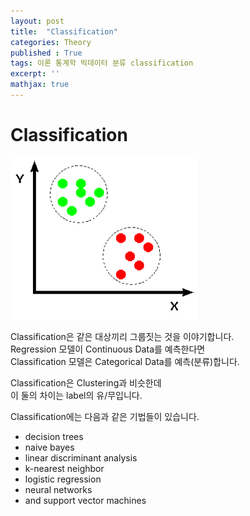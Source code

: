 ```yaml
---
layout: post
title:  "Classification"
categories: Theory
published : True
tags: 이론 통계학 빅데이터 분류 classification
excerpt: ''
mathjax: true
---
```



# Classification   
  
<img src='/images/classb.gif' width = "300" >  

Classification은 같은 대상끼리 그룹짓는 것을 이야기합니다.  
Regression 모델이 Continuous Data를 예측한다면  
Classification 모델은 Categorical Data를 예측(분류)합니다.  
  
Classification은 Clustering과 비슷한데   
이 둘의 차이는 label의 유/무입니다. 

Classification에는 다음과 같은 기법들이 있습니다.
- decision trees
- naive bayes
- linear discriminant analysis
- k-nearest neighbor
- logistic regression
- neural networks
- and support vector machines
